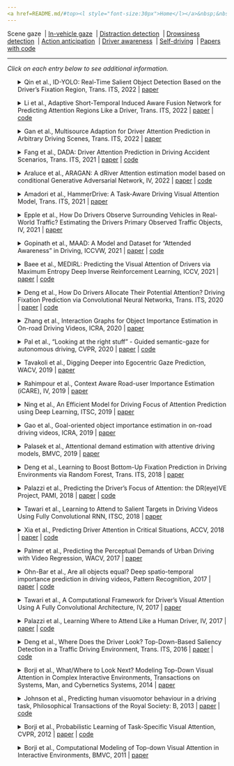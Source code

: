 ```yaml
---
<a href=README.md/#top><l style="font-size:30px">Home</l></a>&nbsp;&nbsp;| <a href=behavioral.md><l style="font-size:30px">Behavioral</l></a>&nbsp;&nbsp;| <l style="font-size:35px">Applications</l>&nbsp;&nbsp;| <a href=datasets.md><l style="font-size:30px">Datasets</l></a>&nbsp;&nbsp;
---
```


Scene gaze&nbsp;&nbsp;| [In-vehicle gaze](in-vehicle_gaze.md)&nbsp;&nbsp;| [Distraction detection](distraction_detection.md)&nbsp;&nbsp;| [Drowsiness detection](drowsiness_detection.md)&nbsp;&nbsp;| [Action anticipation](action_anticipation.md)&nbsp;&nbsp;| [Driver awareness](driver_awareness.md)&nbsp;&nbsp;| [Self-driving](self-driving.md)&nbsp;&nbsp;| [Papers with code](papers_with_code.md)&nbsp;&nbsp;
___
*Click on each entry below to see additional information.*
<ul><a name=2022_T-ITS_Qin></a>
<details close>
<summary>Qin et al., ID-YOLO: Real-Time Salient Object Detection Based on the Driver’s Fixation Region, Trans. ITS, 2022 | <a href=https://doi.org/10.1109/TITS.2022.3146271>paper</a></summary>
<ul>
Dataset(s): private
</ul>
<ul>
<pre>
@article{2022_T-ITS_Qin,
    author = "Qin, Long and Shi, Yi and He, Yahui and Zhang, Junrui and Zhang, Xianshi and Li, Yongjie and Deng, Tao and Yan, Hongmei",
    title = "ID-YOLO: Real-Time Salient Object Detection Based on the Driver's Fixation Region",
    journal = "IEEE Transactions on Intelligent Transportation Systems",
    year = "2022",
    publisher = "IEEE"
}
</pre>
</ul>
</ul>
<ul><a name=2022_T-ITS_Li></a>
<details close>
<summary>Li et al., Adaptive Short-Temporal Induced Aware Fusion Network for Predicting Attention Regions Like a Driver, Trans. ITS, 2022 | <a href=https://doi.org/10.1109/TITS.2022.3165619>paper</a> | <a href=https://github.com/liuchunsense/ASIAFnet>code</a></summary>
<ul>
Dataset(s): <a href=datasets.md#BDD-A>BDD-A</a>, <a href=datasets.md#DADA-2000>DADA-2000</a>, <a href=datasets.md#TrafficSaliency>TrafficSaliency</a>
</ul>
<ul>
<pre>
@article{2022_T-ITS_Li,
    author = "Li, Qiang and Liu, Chunsheng and Chang, Faliang and Li, Shuang and Liu, Hui and Liu, Zehao",
    title = "Adaptive Short-Temporal Induced Aware Fusion Network for Predicting Attention Regions Like a Driver",
    journal = "IEEE Transactions on Intelligent Transportation Systems",
    year = "2022",
    publisher = "IEEE"
}
</pre>
</ul>
</ul>
<ul><a name=2022_T-ITS_Gan></a>
<details close>
<summary>Gan et al., Multisource Adaption for Driver Attention Prediction in Arbitrary Driving Scenes, Trans. ITS, 2022 | <a href=https://doi.org/10.1109/TITS.2022.3177640>paper</a></summary>
<ul>
Dataset(s): <a href=datasets.md#BDD-A>BDD-A</a>, <a href=datasets.md#DADA-2000>DADA-2000</a>, <a href=datasets.md#DR(eye)VE>DR(eye)VE</a>, <a href=datasets.md#TrafficSaliency>TrafficSaliency</a>
</ul>
<ul>
<pre>
@article{2022_T-ITS_Gan,
    author = "Gan, Shun and Pei, Xizhe and Ge, Yulong and Wang, Qingfan and Shang, Shi and Li, Shengbo Eben and Nie, Bingbing",
    title = "Multisource Adaption for Driver Attention Prediction in Arbitrary Driving Scenes",
    journal = "IEEE Transactions on Intelligent Transportation Systems",
    year = "2022",
    publisher = "IEEE"
}
</pre>
</ul>
</ul>
<ul><a name=2022_T-ITS_Fang></a>
<details close>
<summary>Fang et al., DADA: Driver Attention Prediction in Driving Accident Scenarios, Trans. ITS, 2021 | <a href=https://doi.org/10.1109/TITS.2020.3044678>paper</a> | <a href=https://github.com/JWFangit/LOTVS-DADA>code</a></summary>
<ul>
Dataset(s): <a href=datasets.md#TrafficSaliency>TrafficSaliency</a>, <a href=datasets.md#DR(eye)VE>DR(eye)VE</a>, <a href=datasets.md#DADA-2000>DADA-2000</a>
</ul>
<ul>
<pre>
@article{2022_T-ITS_Fang,
    author = "Fang, Jianwu and Yan, Dingxin and Qiao, Jiahuan and Xue, Jianru and Yu, Hongkai",
    title = "DADA: Driver attention prediction in driving accident scenarios",
    journal = "IEEE Transactions on Intelligent Transportation Systems",
    year = "2021",
    publisher = "IEEE"
}
</pre>
</ul>
</ul>
<ul><a name=2022_IV_Araluce></a>
<details close>
<summary>Araluce et al., ARAGAN: A dRiver Attention estimation model based on conditional Generative Adversarial Network, IV, 2022 | <a href=https://doi.org/10.1109/IV51971.2022.9827175>paper</a> | <a href=https://github.com/javierAraluce/ARAGAN>code</a></summary>
<ul>
Dataset(s): <a href=datasets.md#BDD-A>BDD-A</a>, <a href=datasets.md#DADA-2000>DADA-2000</a>
</ul>
<ul>
<pre>
@inproceedings{2022_IV_Araluce,
    author = "Araluce, Javier and Bergasa, Luis M and Oca{\\textasciitilde n}a, Manuel and Barea, Rafael and L{\'o}pez-Guill{\'e}n, Elena and Revenga, Pedro",
    title = "ARAGAN: A dRiver Attention estimation model based on conditional Generative Adversarial Network",
    booktitle = "IV",
    pages = "1066--1072",
    year = "2022",
    organization = "IEEE"
}
</pre>
</ul>
</ul>
<ul><a name=2021_T-ITS_Amadori></a>
<details close>
<summary>Amadori et al., HammerDrive: A Task-Aware Driving Visual Attention Model, Trans. ITS, 2021 | <a href=https://doi.org/10.1109/TITS.2021.3055120>paper</a></summary>
<ul>
Dataset(s): private
</ul>
<ul>
<pre>
@article{2021_T-ITS_Amadori,
    author = "Amadori, Pierluigi Vito and Fischer, Tobias and Demiris, Yiannis",
    title = "HammerDrive: A Task-Aware Driving Visual Attention Model",
    journal = "IEEE Transactions on Intelligent Transportation Systems",
    year = "2021"
}
</pre>
</ul>
</ul>
<ul><a name=2021_IV_Epple></a>
<details close>
<summary>Epple et al., How Do Drivers Observe Surrounding Vehicles in Real-World Traffic? Estimating the Drivers Primary Observed Traffic Objects, IV, 2021 | <a href=https://doi.org/10.1109/IV48863.2021.9575202>paper</a></summary>
<ul>
Dataset(s): private
</ul>
<ul>
<pre>
@inproceedings{2021_IV_Epple,
    author = "Epple, Nico and Chopra, Harshit and Riener, Andreas",
    title = "How Do Drivers Observe Surrounding Vehicles in Real-World Traffic? Estimating the Drivers Primary Observed Traffic Objects",
    booktitle = "IV",
    pages = "594--601",
    year = "2021",
    organization = "IEEE"
}
</pre>
</ul>
</ul>
<ul><a name=2021_ICCVW_Gopinath></a>
<details close>
<summary>Gopinath et al., MAAD: A Model and Dataset for “Attended Awareness” in Driving, ICCVW, 2021 | <a href=https://openaccess.thecvf.com/content/ICCV2021W/EPIC/papers/Gopinath_MAAD_A_Model_and_Dataset_for_Attended_Awareness_in_Driving_ICCVW_2021_paper.pdf>paper</a> | <a href=https://github.com/ToyotaResearchInstitute/att-aware/>code</a></summary>
<ul>
Dataset(s): <a href=datasets.md#MAAD>MAAD</a>
</ul>
<ul>
<pre>
@inproceedings{2021_ICCVW_Gopinath,
    author = "Gopinath, Deepak and Rosman, Guy and Stent, Simon and Terahata, Katsuya and Fletcher, Luke and Argall, Brenna and Leonard, John",
    title = {MAAD: A Model and Dataset for" Attended Awareness" in Driving},
    booktitle = "ICCVW",
    pages = "3426--3436",
    year = "2021"
}
</pre>
</ul>
</ul>
<ul><a name=2021_ICCV_Baee></a>
<details close>
<summary>Baee et al., MEDIRL: Predicting the Visual Attention of Drivers via Maximum Entropy Deep Inverse Reinforcement Learning, ICCV, 2021 | <a href=https://openaccess.thecvf.com/content/ICCV2021/papers/Baee_MEDIRL_Predicting_the_Visual_Attention_of_Drivers_via_Maximum_Entropy_ICCV_2021_paper.pdf>paper</a> | <a href=https://github.com/soniabaee/MEDIRL-EyeCar>code</a></summary>
<ul>
Dataset(s): Eyecar
</ul>
<ul>
<pre>
@inproceedings{2021_ICCV_Baee,
    author = "Baee, Sonia and Pakdamanian, Erfan and Kim, Inki and Feng, Lu and Ordonez, Vicente and Barnes, Laura",
    title = "MEDIRL: Predicting the visual attention of drivers via maximum entropy deep inverse reinforcement learning",
    booktitle = "ICCV",
    year = "2021"
}
</pre>
</ul>
</ul>
<ul><a name=2020_T-ITS_Deng></a>
<details close>
<summary>Deng et al., How Do Drivers Allocate Their Potential Attention? Driving Fixation Prediction via Convolutional Neural Networks, Trans. ITS, 2020 | <a href=https://doi.org/10.1109/TITS.2019.2915540>paper</a> | <a href=https://github.com/taodeng/CDNN-traffic-saliency>code</a></summary>
<ul>
Dataset(s): <a href=datasets.md#TrafficSaliency>TrafficSaliency</a>
</ul>
<ul>
<pre>
@article{2020_T-ITS_Deng,
    author = "Deng, Tao and Yan, Hongmei and Qin, Long and Ngo, Thuyen and Manjunath, BS",
    title = "How do drivers allocate their potential attention? Driving fixation prediction via convolutional neural networks",
    journal = "IEEE Transactions on Intelligent Transportation Systems",
    volume = "21",
    number = "5",
    pages = "2146--2154",
    year = "2019",
    publisher = "IEEE"
}
</pre>
</ul>
</ul>
<ul><a name=2020_ICRA_Zhang></a>
<details close>
<summary>Zhang et al., Interaction Graphs for Object Importance Estimation in On-road Driving Videos, ICRA, 2020 | <a href=https://arxiv.org/pdf/2003.06045.pdf>paper</a></summary>
<ul>
Dataset(s): private
</ul>
<ul>
<pre>
@inproceedings{2020_ICRA_Zhang,
    author = "Zhang, Zehua and Tawari, Ashish and Martin, Sujitha and Crandall, David",
    title = "Interaction Graphs for Object Importance Estimation in On-road Driving Videos",
    booktitle = "ICRA",
    year = "2020"
}
</pre>
</ul>
</ul>
<ul><a name=2020_CVPR_Pal></a>
<details close>
<summary>Pal et al., “Looking at the right stuff” - Guided semantic-gaze for autonomous driving, CVPR, 2020 | <a href=https://openaccess.thecvf.com/content_CVPR_2020/papers/Pal_Looking_at_the_Right_Stuff_-_Guided_Semantic-Gaze_for_Autonomous_CVPR_2020_paper.pdf>paper</a> | <a href=https://sites.google.com/eng.ucsd.edu/sage-net>code</a></summary>
<ul>
Dataset(s): <a href=datasets.md#DR(eye)VE>DR(eye)VE</a>, <a href=datasets.md#BDD-A>BDD-A</a>, JAAD
</ul>
<ul>
<pre>
@inproceedings{2020_CVPR_Pal,
    author = "Pal, Anwesan and Mondal, Sayan and Christensen, Henrik I",
    title = {{" Looking at the Right Stuff"-Guided Semantic-Gaze for Autonomous Driving}},
    booktitle = "CVPR",
    year = "2020"
}
</pre>
</ul>
</ul>
<ul><a name=2019_WACV_Tavakoli></a>
<details close>
<summary>Tavakoli et al., Digging Deeper into Egocentric Gaze Prediction, WACV, 2019 | <a href=https://doi.org/10.1109/WACV.2019.00035>paper</a></summary>
<ul>
Dataset(s): <a href=datasets.md#3DDS>3DDS</a>
</ul>
<ul>
<pre>
@inproceedings{2019_WACV_Tavakoli,
    author = "Tavakoli, Hamed Rezazadegan and Rahtu, Esa and Kannala, Juho and Borji, Ali",
    title = "Digging deeper into egocentric gaze prediction",
    booktitle = "WACV",
    year = "2019"
}
</pre>
</ul>
</ul>
<ul><a name=2019_IV_Rahimpour></a>
<details close>
<summary>Rahimpour et al., Context Aware Road-user Importance Estimation (iCARE), IV, 2019 | <a href=https://doi.org/10.1109/IVS.2019.8814210>paper</a></summary>
<ul>
Dataset(s): private
</ul>
<ul>
<pre>
@inproceedings{2019_IV_Rahimpour,
    author = "Rahimpour, Alireza and Martin, Sujitha and Tawari, Ashish and Qi, Hairong",
    title = "{Context Aware Road-user Importance Estimation (iCARE)}",
    booktitle = "IV",
    year = "2019"
}
</pre>
</ul>
</ul>
<ul><a name=2019_ITSC_Ning></a>
<details close>
<summary>Ning et al., An Efficient Model for Driving Focus of Attention Prediction using Deep Learning, ITSC, 2019 | <a href=https://doi.org/10.1109/ITSC.2019.8917337>paper</a></summary>
<ul>
Dataset(s): <a href=datasets.md#DR(eye)VE>DR(eye)VE</a>
</ul>
<ul>
<pre>
@inproceedings{2019_ITSC_Ning,
    author = "Ning, Minghao and Lu, Chao and Gong, Jianwei",
    title = "{An Efficient Model for Driving Focus of Attention Prediction using Deep Learning}",
    booktitle = "ITCS",
    year = "2019"
}
</pre>
</ul>
</ul>
<ul><a name=2019_ICRA_Gao></a>
<details close>
<summary>Gao et al., Goal-oriented object importance estimation in on-road driving videos, ICRA, 2019 | <a href=https://doi.org/10.1109/ICRA.2019.8793970>paper</a></summary>
<ul>
Dataset(s): private
</ul>
<ul>
<pre>
@inproceedings{2019_ICRA_Gao,
    author = "Gao, Mingfei and Tawari, Ashish and Martin, Sujitha",
    title = "Goal-oriented object importance estimation in on-road driving videos",
    booktitle = "ICRA",
    year = "2019"
}
</pre>
</ul>
</ul>
<ul><a name=2019_BMVC_Palasek></a>
<details close>
<summary>Palasek et al., Attentional demand estimation with attentive driving models, BMVC, 2019 | <a href=https://bmvc2019.org/wp-content/uploads/papers/0996-paper.pdf>paper</a></summary>
<ul>
Dataset(s): private
</ul>
<ul>
<pre>
@inproceedings{2019_BMVC_Palasek,
    author = "Palasek, Petar and Lavie, Nilli and Palmer, Luke",
    title = "Attentional demand estimation with attentive driving models",
    booktitle = "BMVC",
    year = "2019"
}
</pre>
</ul>
</ul>
<ul><a name=2018_T-ITS_Deng></a>
<details close>
<summary>Deng et al., Learning to Boost Bottom-Up Fixation Prediction in Driving Environments via Random Forest, Trans. ITS, 2018 | <a href=https://doi.org/10.1109/TITS.2017.2766216>paper</a></summary>
<ul>
Dataset(s): <a href=datasets.md#TETD>TETD</a>
</ul>
<ul>
<pre>
@article{2018_T-ITS_Deng,
    author = "Deng, Tao and Yan, Hongmei and Li, Yong-Jie",
    title = "Learning to boost bottom-up fixation prediction in driving environments via random forest",
    journal = "IEEE Transactions on Intelligent Transportation Systems",
    volume = "19",
    number = "9",
    pages = "3059--3067",
    year = "2017",
    publisher = "IEEE"
}
</pre>
</ul>
</ul>
<ul><a name=2018_PAMI_Palazzi></a>
<details close>
<summary>Palazzi et al., Predicting the Driver’s Focus of Attention: the DR(eye)VE Project, PAMI, 2018 | <a href=https://doi.org/10.1109/TPAMI.2018.2845370>paper</a> | <a href=https://github.com/ndrplz/dreyeve>code</a></summary>
<ul>
Dataset(s): <a href=datasets.md#DR(eye)VE>DR(eye)VE</a>
</ul>
<ul>
<pre>
@article{2018_PAMI_Palazzi,
    author = "Palazzi, Andrea and Abati, Davide and Solera, Francesco and Cucchiara, Rita and others",
    title = "{Predicting the Driver's Focus of Attention: the DR (eye) VE Project}",
    journal = "IEEE TPAMI",
    volume = "41",
    number = "7",
    pages = "1720--1733",
    year = "2018"
}
</pre>
</ul>
</ul>
<ul><a name=2018_ITSC_Tawari></a>
<details close>
<summary>Tawari et al., Learning to Attend to Salient Targets in Driving Videos Using Fully Convolutional RNN, ITSC, 2018 | <a href=https://doi.org/10.1109/ITSC.2018.8569438>paper</a></summary>
<ul>
Dataset(s): private
</ul>
<ul>
<pre>
@inproceedings{2018_ITSC_Tawari,
    author = "Tawari, Ashish and Mallela, Praneeta and Martin, Sujitha",
    title = "Learning to attend to salient targets in driving videos using fully convolutional rnn",
    booktitle = "ITSC",
    year = "2018"
}
</pre>
</ul>
</ul>
<ul><a name=2018_ACCV_Xia></a>
<details close>
<summary>Xia et al., Predicting Driver Attention in Critical Situations, ACCV, 2018 | <a href=https://doi.org/10.1007/978-3-030-20873-8_42>paper</a> | <a href=https://github.com/pascalxia/driver_attention_prediction>code</a></summary>
<ul>
Dataset(s): <a href=datasets.md#BDD-A>BDD-A</a>
</ul>
<ul>
<pre>
@inproceedings{2018_ACCV_Xia,
    author = "Xia, Ye and Zhang, Danqing and Kim, Jinkyu and Nakayama, Ken and Zipser, Karl and Whitney, David",
    title = "Predicting driver attention in critical situations",
    booktitle = "ACCV",
    year = "2018"
}
</pre>
</ul>
</ul>
<ul><a name=2017_WACV_Palmer></a>
<details close>
<summary>Palmer et al., Predicting the Perceptual Demands of Urban Driving with Video Regression, WACV, 2017 | <a href=https://doi.org/10.1109/WACV.2017.52>paper</a></summary>
<ul>
Dataset(s): private
</ul>
<ul>
<pre>
@inproceedings{2017_WACV_Palmer,
    author = "Palmer, Luke and Bialkowski, Alina and Brostow, Gabriel J and Ambeck-Madsen, Jonas and Lavie, Nilli",
    title = "Predicting the perceptual demands of urban driving with video regression",
    booktitle = "WACV",
    year = "2017"
}
</pre>
</ul>
</ul>
<ul><a name=2017_PR_Ohn-Bar></a>
<details close>
<summary>Ohn-Bar et al., Are all objects equal? Deep spatio-temporal importance prediction in driving videos, Pattern Recognition, 2017 | <a href=https://doi.org/10.1016/j.patcog.2016.08.029>paper</a> | <a href=https://github.com/eshed1/Object_Importance>code</a></summary>
<ul>
Dataset(s): KITTI
</ul>
<ul>
<pre>
@article{2017_PR_Ohn-Bar,
    author = "Ohn-Bar, Eshed and Trivedi, Mohan Manubhai",
    title = "Are all objects equal? Deep spatio-temporal importance prediction in driving videos",
    journal = "Pattern Recognition",
    volume = "64",
    pages = "425--436",
    year = "2017"
}
</pre>
</ul>
</ul>
<ul><a name=2017_IV_Tawari></a>
<details close>
<summary>Tawari et al., A Computational Framework for Driver’s Visual Attention Using A Fully Convolutional Architecture, IV, 2017 | <a href=https://doi.org/10.1109/IVS.2017.7995828>paper</a></summary>
<ul>
Dataset(s): <a href=datasets.md#DR(eye)VE>DR(eye)VE</a>
</ul>
<ul>
<pre>
@inproceedings{2017_IV_Tawari,
    author = "Tawari, Ashish and Kang, Byeongkeun",
    title = "A computational framework for driver's visual attention using a fully convolutional architecture",
    booktitle = "IV",
    year = "2017"
}
</pre>
</ul>
</ul>
<ul><a name=2017_IV_Palazzi></a>
<details close>
<summary>Palazzi et al., Learning Where to Attend Like a Human Driver, IV, 2017 | <a href=https://doi.org/10.1109/IVS.2017.7995833>paper</a> | <a href=https://github.com/francescosolera/dreyeving>code</a></summary>
<ul>
Dataset(s): <a href=datasets.md#DR(eye)VE>DR(eye)VE</a>
</ul>
<ul>
<pre>
@inproceedings{2017_IV_Palazzi,
    author = "Palazzi, Andrea and Solera, Francesco and Calderara, Simone and Alletto, Stefano and Cucchiara, Rita",
    title = "Learning where to attend like a human driver",
    booktitle = "IV",
    year = "2017"
}
</pre>
</ul>
</ul>
<ul><a name=2016_T-ITS_Deng></a>
<details close>
<summary>Deng et al., Where Does the Driver Look? Top-Down-Based Saliency Detection in a Traffic Driving Environment, Trans. ITS, 2016 | <a href=https://doi.org/10.1109/TITS.2016.2535402>paper</a> | <a href=https://github.com/taodeng/Top-down-based-traffic-driving-saliency-model>code</a></summary>
<ul>
Dataset(s): private
</ul>
<ul>
<pre>
@article{2016_T-ITS_Deng,
    author = "Deng, Tao and Yang, Kaifu and Li, Yongjie and Yan, Hongmei",
    title = "Where does the driver look? Top-down-based saliency detection in a traffic driving environment",
    journal = "IEEE Transactions on Intelligent Transportation Systems",
    volume = "17",
    number = "7",
    pages = "2051--2062",
    year = "2016",
    publisher = "IEEE"
}
</pre>
</ul>
</ul>
<ul><a name=2014_TransSysManCybernetics_Borji></a>
<details close>
<summary>Borji et al., What/Where to Look Next? Modeling Top-Down Visual Attention in Complex Interactive Environments, Transactions on Systems, Man, and Cybernetics Systems, 2014 | <a href=https://doi.org/10.1109/TSMC.2013.2279715>paper</a></summary>
<ul>
Dataset(s): <a href=datasets.md#3DDS>3DDS</a>
</ul>
<ul>
<pre>
@article{2014_TransSysManCybernetics_Borji,
    author = "Borji, Ali and Sihite, Dicky N and Itti, Laurent",
    title = "{What/where to look next? Modeling top-down visual attention in complex interactive environments}",
    journal = "IEEE Transactions on Systems, Man, and Cybernetics: Systems",
    volume = "44",
    number = "5",
    pages = "523--538",
    year = "2013"
}
</pre>
</ul>
</ul>
<ul><a name=2013_RSTB_Johnson></a>
<details close>
<summary>Johnson et al., Predicting human visuomotor behaviour in a driving task, Philosophical Transactions of the Royal Society: B, 2013 | <a href=https://doi.org/10.1098/rstb.2013.0044>paper</a> | <a href=https://github.com/EmbodiedCognition/driving-simulator>code</a></summary>
<ul>
Dataset(s): private
</ul>
<ul>
<pre>
@article{2013_RSTB_Johnson,
    author = "Johnson, Leif and Sullivan, Brian and Hayhoe, Mary and Ballard, Dana",
    title = "Predicting human visuomotor behaviour in a driving task",
    journal = "Philosophical Transactions of the Royal Society B: Biological Sciences",
    volume = "369",
    number = "1636",
    pages = "20130044",
    year = "2014"
}
</pre>
</ul>
</ul>
<ul><a name=2012_CVPR_Borji></a>
<details close>
<summary>Borji et al., Probabilistic Learning of Task-Specific Visual Attention, CVPR, 2012 | <a href=https://doi.org/10.1109/CVPR.2012.6247710>paper</a> | <a href=http://ilab.usc.edu/borji/Resources.html>code</a></summary>
<ul>
Dataset(s): <a href=datasets.md#3DDS>3DDS</a>
</ul>
<ul>
<pre>
@inproceedings{2012_CVPR_Borji,
    author = "Borji, Ali and Sihite, Dicky N and Itti, Laurent",
    title = "Probabilistic learning of task-specific visual attention",
    booktitle = "CVPR",
    year = "2012"
}
</pre>
</ul>
</ul>
<ul><a name=2011_BMVC_Borji></a>
<details close>
<summary>Borji et al., Computational Modeling of Top-down Visual Attention in Interactive Environments, BMVC, 2011 | <a href=http://www.bmva.org/bmvc/2011/proceedings/paper85/paper85.pdf>paper</a></summary>
<ul>
Dataset(s): <a href=datasets.md#3DDS>3DDS</a>
</ul>
<ul>
<pre>
@inproceedings{2011_BMVC_Borji,
    author = "Borji, Ali and Sihite, Dicky N and Itti, Laurent",
    title = "Computational Modeling of Top-down Visual Attention in Interactive Environments.",
    booktitle = "BMVC",
    year = "2011"
}
</pre>
</ul>
</ul>
